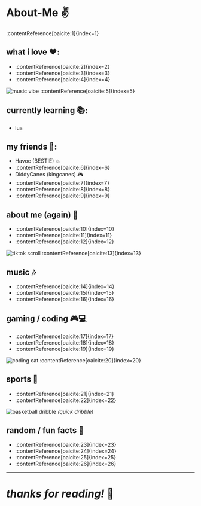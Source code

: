 # About-Me ✌️
:contentReference[oaicite:1]{index=1}

## what i love ❤️:
- :contentReference[oaicite:2]{index=2}
- :contentReference[oaicite:3]{index=3}
- :contentReference[oaicite:4]{index=4}

![music vibe](https://tenor.com/view/animated-music-notes-dancing-gif-XXXXXX)  :contentReference[oaicite:5]{index=5}

## currently learning 📚:
- lua

## my friends 👥:
- Havoc (BESTIE) 💥
- :contentReference[oaicite:6]{index=6}
- DiddyCanes (kingcanes) 🎮
- :contentReference[oaicite:7]{index=7}
- :contentReference[oaicite:8]{index=8}
- :contentReference[oaicite:9]{index=9}

## about me (again) 🖤
- :contentReference[oaicite:10]{index=10}
- :contentReference[oaicite:11]{index=11}
- :contentReference[oaicite:12]{index=12}

![tiktok scroll](https://tenor.com/view/tiktok-scroll-phone-gif-YYYYYY)  :contentReference[oaicite:13]{index=13}

## music 🎶
- :contentReference[oaicite:14]{index=14}
- :contentReference[oaicite:15]{index=15}
- :contentReference[oaicite:16]{index=16}

## gaming / coding 🎮💻
- :contentReference[oaicite:17]{index=17}
- :contentReference[oaicite:18]{index=18}
- :contentReference[oaicite:19]{index=19}

![coding cat](https://tenor.com/view/coding-cat-laptop-typing-gif-ZZZZZZ)  :contentReference[oaicite:20]{index=20}

## sports 🏀
- :contentReference[oaicite:21]{index=21}
- :contentReference[oaicite:22]{index=22}

![basketball dribble](https://tenor.com/view/basketball-dribble-small-gif-AAAAAA)  *(quick dribble)*

## random / fun facts 🎲
- :contentReference[oaicite:23]{index=23}
- :contentReference[oaicite:24]{index=24}
- :contentReference[oaicite:25]{index=25}
- :contentReference[oaicite:26]{index=26}

---

# *thanks for reading!* 🤍
